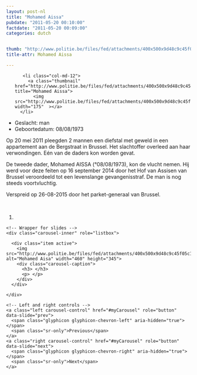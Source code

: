```yaml
---
layout: post-nl
title: "Mohamed Aissa"
pubdate: "2011-05-20 00:10:00"
factdate: "2011-05-20 00:09:00"
categories: dutch


thumb: "http://www.politie.be/files/fed/attachments/400x500x9d48c9c45f05c121f08ea999d5bf59ec_thumb.jpg.pagespeed.ic.0bgoIFjG_y.jpg"
title-attr: Mohamed Aissa

---
```


<div class="row">

  <div class="col-xs-6 col-md-4">
<ul class="row polaroids">

       <li class="col-md-12">  
         <a class="thumbnail" href="http://www.politie.be/files/fed/attachments/400x500x9d48c9c45f05c121f08ea999d5bf59ec_thumb.jpg.pagespeed.ic.0bgoIFjG_y.jpg" title="Mohamed Aissa">
           <img src="http://www.politie.be/files/fed/attachments/400x500x9d48c9c45f05c121f08ea999d5bf59ec_thumb.jpg.pagespeed.ic.0bgoIFjG_y.jpg" width="175"  ></a>
      </li>  

  </ul>

  
  </div>
  <div class="col-xs-12 col-md-8">
 
<ul>
<li>Geslacht: man</li>
<li>Geboortedatum: 08/08/1973</li>
</ul> 


<p>Op 20 mei 2011 pleegden 2 mannen een diefstal met geweld in een appartement aan de Bergstraat in Brussel. Het slachtoffer overleed aan haar verwondingen. Eén van de daders kon worden gevat.</p>

<p>De tweede dader, Mohamed AISSA (°08/08/1973), kon de vlucht nemen. Hij werd voor deze feiten op 16 september 2014 door het Hof van Assisen van Brussel veroordeeld tot een levenslange gevangenisstraf. De man is nog steeds voortvluchtig.</p>

<p>Verspreid op 26-08-2015 door het parket-generaal van Brussel.</p>

<!-- SLIDER -->
<div class="container"  class="col-xs-12 col-md-12">
  <br>
  <div id="myCarousel" class="carousel slide" data-ride="carousel">
    <!-- Indicators -->
    <ol class="carousel-indicators">
      <li data-target="#myCarousel" data-slide-to="0" class="active"></li>
    </ol>

    <!-- Wrapper for slides -->
    <div class="carousel-inner" role="listbox">

      <div class="item active">
        <img src="http://www.politie.be/files/fed/attachments/400x500x9d48c9c45f05c121f08ea999d5bf59ec_thumb.jpg.pagespeed.ic.0bgoIFjG_y.jpg" alt="Mohamed Aisa" width="460" height="345">
        <div class="carousel-caption">
          <h3> </h3>
          <p> </p>
        </div>
      </div>
  
    </div>

    <!-- Left and right controls -->
    <a class="left carousel-control" href="#myCarousel" role="button" data-slide="prev">
      <span class="glyphicon glyphicon-chevron-left" aria-hidden="true"></span>
      <span class="sr-only">Previous</span>
    </a>
    <a class="right carousel-control" href="#myCarousel" role="button" data-slide="next">
      <span class="glyphicon glyphicon-chevron-right" aria-hidden="true"></span>
      <span class="sr-only">Next</span>
    </a>
  </div>
</div>

  <link rel="stylesheet" href="http://maxcdn.bootstrapcdn.com/bootstrap/3.3.5/css/bootstrap.min.css">
  <script src="https://ajax.googleapis.com/ajax/libs/jquery/1.11.3/jquery.min.js"></script>
  <script src="http://maxcdn.bootstrapcdn.com/bootstrap/3.3.5/js/bootstrap.min.js"></script>
  <!-- SLIDER -->
  
</div>


</div>

